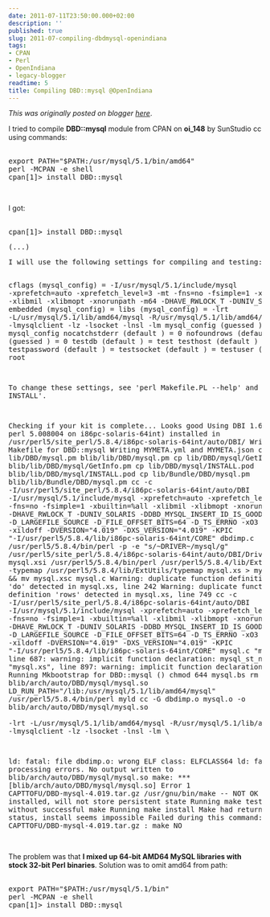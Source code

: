 ```yaml
---
date: 2011-07-11T23:50:00.000+02:00
description: ''
published: true
slug: 2011-07-compiling-dbdmysql-openindiana
tags:
- CPAN
- Perl
- OpenIndiana
- legacy-blogger
readtime: 5
title: Compiling DBD::mysql @OpenIndiana
---
```


*This was originally posted on blogger [here](https://snarkybrill.blogspot.com/2011/07/compiling-dbdmysql-openindiana.html)*.

I tried to compile <b>DBD::mysql</b> module from CPAN on <b>oi_148</b> by SunStudio cc using commands:<br />
<br />
<pre>export PATH="$PATH:/usr/mysql/5.1/bin/amd64"
perl -MCPAN -e shell
cpan[1]&gt; install DBD::mysql
</pre><br />
I got:<br />
<br />
<pre>cpan[1]&gt; install DBD::mysql
</pre><pre>(...)</pre><pre>I will use the following settings for compiling and testing:

  cflags        (mysql_config) = -I/usr/mysql/5.1/include/mysql  -xprefetch=auto -xprefetch_level=3 -mt -fns=no -fsimple=1 -xbuiltin=%all -xlibmil -xlibmopt -xnorunpath -m64   -DHAVE_RWLOCK_T -DUNIV_SOLARIS
  embedded      (mysql_config) = 
  libs          (mysql_config) = -lrt -L/usr/mysql/5.1/lib/amd64/mysql -R/usr/mysql/5.1/lib/amd64/mysql -lmysqlclient -lz -lsocket -lnsl -lm
  mysql_config  (guessed     ) = mysql_config
  nocatchstderr (default     ) = 0
  nofoundrows   (default     ) = 0
  ssl           (guessed     ) = 0
  testdb        (default     ) = test
  testhost      (default     ) = 
  testpassword  (default     ) = 
  testsocket    (default     ) = 
  testuser      (guessed     ) = root

To change these settings, see 'perl Makefile.PL --help' and
'perldoc INSTALL'.

Checking if your kit is complete...
Looks good
Using DBI 1.616 (for perl 5.008004 on i86pc-solaris-64int) installed in /usr/perl5/site_perl/5.8.4/i86pc-solaris-64int/auto/DBI/
Writing Makefile for DBD::mysql
Writing MYMETA.yml and MYMETA.json
cp lib/DBD/mysql.pm blib/lib/DBD/mysql.pm
cp lib/DBD/mysql/GetInfo.pm blib/lib/DBD/mysql/GetInfo.pm
cp lib/DBD/mysql/INSTALL.pod blib/lib/DBD/mysql/INSTALL.pod
cp lib/Bundle/DBD/mysql.pm blib/lib/Bundle/DBD/mysql.pm
cc -c  -I/usr/perl5/site_perl/5.8.4/i86pc-solaris-64int/auto/DBI -I/usr/mysql/5.1/include/mysql  -xprefetch=auto -xprefetch_level=3 -mt -fns=no -fsimple=1 -xbuiltin=%all -xlibmil -xlibmopt -xnorunpath -m64   -DHAVE_RWLOCK_T -DUNIV_SOLARIS -DDBD_MYSQL_INSERT_ID_IS_GOOD -g  -D_LARGEFILE_SOURCE -D_FILE_OFFSET_BITS=64 -D_TS_ERRNO -xO3 -xspace -xildoff   -DVERSION=\"4.019\" -DXS_VERSION=\"4.019\" -KPIC "-I/usr/perl5/5.8.4/lib/i86pc-solaris-64int/CORE"   dbdimp.c
/usr/perl5/5.8.4/bin/perl -p -e "s/~DRIVER~/mysql/g" /usr/perl5/site_perl/5.8.4/i86pc-solaris-64int/auto/DBI/Driver.xst &gt; mysql.xsi
/usr/perl5/5.8.4/bin/perl /usr/perl5/5.8.4/lib/ExtUtils/xsubpp  -typemap /usr/perl5/5.8.4/lib/ExtUtils/typemap  mysql.xs &gt; mysql.xsc &amp;&amp; mv mysql.xsc mysql.c
Warning: duplicate function definition 'do' detected in mysql.xs, line 242
Warning: duplicate function definition 'rows' detected in mysql.xs, line 749
cc -c  -I/usr/perl5/site_perl/5.8.4/i86pc-solaris-64int/auto/DBI -I/usr/mysql/5.1/include/mysql  -xprefetch=auto -xprefetch_level=3 -mt -fns=no -fsimple=1 -xbuiltin=%all -xlibmil -xlibmopt -xnorunpath -m64   -DHAVE_RWLOCK_T -DUNIV_SOLARIS -DDBD_MYSQL_INSERT_ID_IS_GOOD -g  -D_LARGEFILE_SOURCE -D_FILE_OFFSET_BITS=64 -D_TS_ERRNO -xO3 -xspace -xildoff   -DVERSION=\"4.019\" -DXS_VERSION=\"4.019\" -KPIC "-I/usr/perl5/5.8.4/lib/i86pc-solaris-64int/CORE"   mysql.c
"mysql.xs", line 687: warning: implicit function declaration: mysql_st_next_results
"mysql.xs", line 897: warning: implicit function declaration: is_prefix
Running Mkbootstrap for DBD::mysql ()
chmod 644 mysql.bs
rm -f blib/arch/auto/DBD/mysql/mysql.so
LD_RUN_PATH="/lib:/usr/mysql/5.1/lib/amd64/mysql" /usr/perl5/5.8.4/bin/perl myld cc  -G dbdimp.o mysql.o  -o blib/arch/auto/DBD/mysql/mysql.so  \
           -lrt -L/usr/mysql/5.1/lib/amd64/mysql -R/usr/mysql/5.1/lib/amd64/mysql -lmysqlclient -lz -lsocket -lnsl -lm          \
          
ld: fatal: file dbdimp.o: wrong ELF class: ELFCLASS64
ld: fatal: file processing errors. No output written to blib/arch/auto/DBD/mysql/mysql.so
make: *** [blib/arch/auto/DBD/mysql/mysql.so] Error 1
  CAPTTOFU/DBD-mysql-4.019.tar.gz
  /usr/gnu/bin/make -- NOT OK
'YAML' not installed, will not store persistent state
Running make test
  Can't test without successful make
Running make install
  Make had returned bad status, install seems impossible
Failed during this command:
 CAPTTOFU/DBD-mysql-4.019.tar.gz              : make NO
</pre><br />
The problem was that <b>I mixed up 64-bit AMD64 MySQL libraries with stock 32-bit Perl binaries</b>. Solution was to omit amd64 from path:<br />
<br />
<pre>export PATH="$PATH:/usr/mysql/5.1/bin"
perl -MCPAN -e shell
cpan[1]&gt; install DBD::mysql
</pre>
